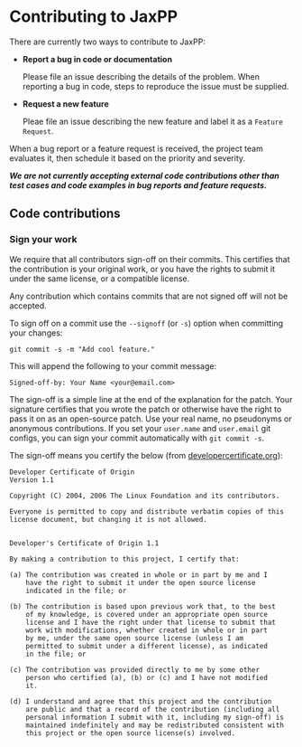 # Contributing to JaxPP
There are currently two ways to contribute to JaxPP:

* **Report a bug in code or documentation**

  Please file an issue describing the details of the problem.
  When reporting a bug in code, steps to reproduce the issue
  must be supplied.

* **Request a new feature**

  Pleae file an issue describing the new feature and label it
  as a `Feature Request`.

When a bug report or a feature request is received,
the project team evaluates it,
then schedule it based on the priority and severity.

**_We are not currently accepting external code contributions other than
test cases and code examples in bug reports and feature requests._**

## Code contributions

### Sign your work

We require that all contributors sign-off on their commits.
This certifies that the contribution is your original work,
or you have the rights to submit it under the same license,
or a compatible license.

Any contribution which contains commits that are not signed off will not be accepted.

To sign off on a commit use the `--signoff` (or `-s`) option
when committing your changes:

```shell
git commit -s -m "Add cool feature."
```

This will append the following to your commit message:

```
Signed-off-by: Your Name <your@email.com>
```

The sign-off is a simple line at the end of the explanation for the patch.
Your signature certifies that you wrote the patch or otherwise have the right
to pass it on as an open-source patch.
Use your real name, no pseudonyms or anonymous contributions.
If you set your `user.name` and `user.email` git configs,
you can sign your commit automatically with `git commit -s`.

The sign-off means you certify the below
(from [developercertificate.org](https://developercertificate.org)):

```
Developer Certificate of Origin
Version 1.1

Copyright (C) 2004, 2006 The Linux Foundation and its contributors.

Everyone is permitted to copy and distribute verbatim copies of this
license document, but changing it is not allowed.


Developer's Certificate of Origin 1.1

By making a contribution to this project, I certify that:

(a) The contribution was created in whole or in part by me and I
    have the right to submit it under the open source license
    indicated in the file; or

(b) The contribution is based upon previous work that, to the best
    of my knowledge, is covered under an appropriate open source
    license and I have the right under that license to submit that
    work with modifications, whether created in whole or in part
    by me, under the same open source license (unless I am
    permitted to submit under a different license), as indicated
    in the file; or

(c) The contribution was provided directly to me by some other
    person who certified (a), (b) or (c) and I have not modified
    it.

(d) I understand and agree that this project and the contribution
    are public and that a record of the contribution (including all
    personal information I submit with it, including my sign-off) is
    maintained indefinitely and may be redistributed consistent with
    this project or the open source license(s) involved.
```
